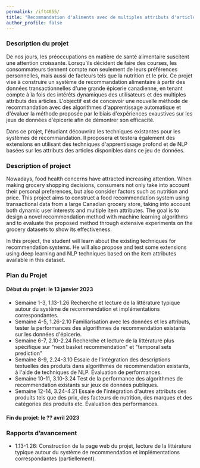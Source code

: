 ```yaml
---
permalink: /ift4055/
title: "Recommandation d'aliments avec de multiples attributs d'articles provenant de transactions d'épicerie à grande échelle"
author_profile: false 
---
```

### Description du projet
De nos jours, les préoccupations en matière de santé alimentaire suscitent une attention croissante. Lorsqu'ils décident de faire des courses, les consommateurs tiennent compte non seulement de leurs préférences personnelles, mais aussi de facteurs tels que la nutrition et le prix. Ce projet vise à construire un système de recommandation alimentaire à partir des données transactionnelles d'une grande épicerie canadienne, en tenant compte à la fois des intérêts dynamiques des utilisateurs et des multiples attributs des articles. L'objectif est de concevoir une nouvelle méthode de recommandation avec des algorithmes d'apprentissage automatique et d'évaluer la méthode proposée par le biais d'expériences exaustives sur les jeux de données d'épicerie afin de démontrer son efficacité.

Dans ce projet, l'étudiant découvrira les techniques existantes pour les systèmes de recommandation. Il proposera et testera également des extensions en utilisant des techniques d'apprentissage profond et de NLP basées sur les attributs des articles disponibles dans ce jeu de données.

### Description of project
Nowadays, food health concerns have attracted increasing attention. When making grocery shopping decisions, consumers not only take into account their personal preferences, but also consider factors such as nutrition and price. This project aims to construct a food recommendation system using transactional data from a large Canadian grocery store, taking into account both dynamic user interests and multiple item attributes. The goal is to design a novel recommendation method with machine learning algorithms and to evaluate the proposed method through extensive experiments on the grocery datasets to show its effectiveness.

In this project, the student will learn about the existing techniques for recommendation systems. He will also propose and test some extensions using deep learning and NLP techniques based on the item attributes available in this dataset.

###  Plan du Projet
#### Début du projet: le 13 janvier 2023
- Semaine 1-3, 1.13-1.26 Recherche et lecture de la littérature typique autour du système de recommendation et implémentations correspondantes. 
- Semaine 4-5, 1.26-2.10 Familiarisation avec les données et les attributs, tester la performances des algorithmes de recommendation existants sur les données d'épicerie.
- Semaine 6-7, 2.10-2.24 Recherche et lecture de la littérature plus spécifique sur "next basket recommendation" et "temporal sets prediction"
- Semaine 8-9, 2.24-3.10 Essaie de l'intégration des descriptions textuelles des produits dans algorithmes de recommendation existants, à l'aide de techniques de NLP. Évaluation de performances.
- Semaine 10-11, 3.10-3.24 Test de la performance des algorithmes de recommendation existants sur jeux de données publiques.  
- Semaine 12-14, 3.24-4.21 Essaie de l'intégration d'autres attributs des produits tels que des prix, des facteurs de nutrition, des marques et des catégories des produits etc. Évaluation des performances. 
#### Fin du projet: le ?? avril 2023

### Rapports d’avancement 
- 1.13-1.26: Construction de la page web du projet, lecture de la littérature typique autour du système de recommendation et implémentations correspondantes (partiellement).
